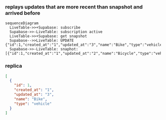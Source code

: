 ### replays updates that are more recent than snapshot and arrived before

```mermaid
sequenceDiagram
  LiveTable->>+Supabase: subscribe
  Supabase->>-LiveTable: subscription active
  LiveTable->>+Supabase: get snapshot
  Supabase-->>LiveTable: UPDATE {"id":1,"created_at":"1","updated_at":"3","name":"Bike","type":"vehicle"}
  Supabase->>-LiveTable: snaphot: [{"id":1,"created_at":"1","updated_at":"2","name":"Bicycle","type":"vehicle"}]
```

### replica
```json
[
  {
    "id": 1,
    "created_at": "1",
    "updated_at": "3",
    "name": "Bike",
    "type": "vehicle"
  }
]
```
